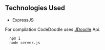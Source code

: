 ## Technologies Used
  - ExpressJS

For compilation CodeDoodle uses [JDoodle](https://www.jdoodle.com/compiler-api/) Api.

```
  npm i
  node server.js
```
